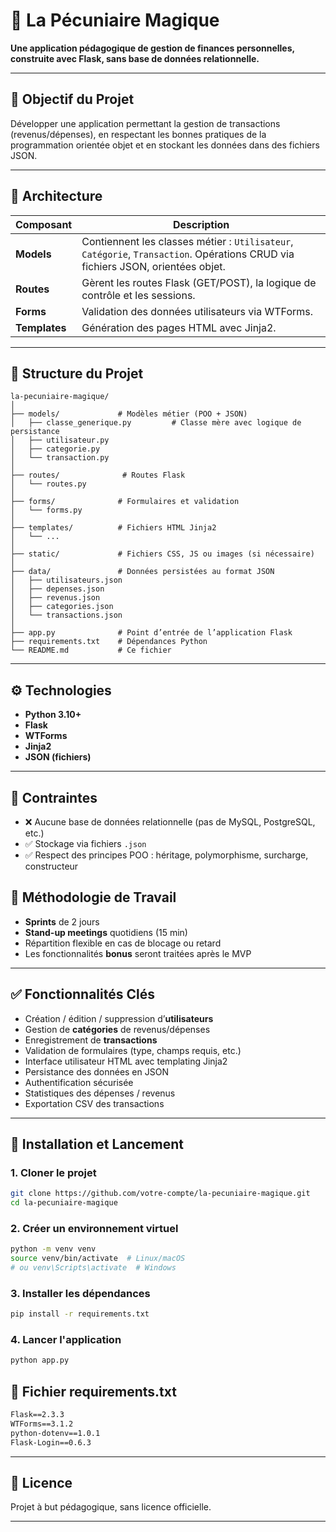 
# 💸 La Pécuniaire Magique

**Une application pédagogique de gestion de finances personnelles, construite avec Flask, sans base de données relationnelle.**

---

## 📌 Objectif du Projet

Développer une application permettant la gestion de transactions (revenus/dépenses), en respectant les bonnes pratiques de la programmation orientée objet et en stockant les données dans des fichiers JSON.

---

## 🧱 Architecture

| Composant      | Description                                                                 |
|----------------|-----------------------------------------------------------------------------|
| **Models**     | Contiennent les classes métier : `Utilisateur`, `Catégorie`, `Transaction`. Opérations CRUD via fichiers JSON, orientées objet. |
| **Routes**      | Gèrent les routes Flask (GET/POST), la logique de contrôle et les sessions. |
| **Forms**      | Validation des données utilisateurs via WTForms.                            |
| **Templates**  | Génération des pages HTML avec Jinja2.                                      |

---

## 📂 Structure du Projet

```
la-pecuniaire-magique/
│
├── models/             # Modèles métier (POO + JSON)
│   ├── classe_generique.py         # Classe mère avec logique de persistance
│   ├── utilisateur.py
│   ├── categorie.py
│   └── transaction.py
│
├── routes/              # Routes Flask
│   └── routes.py
│
├── forms/              # Formulaires et validation
│   └── forms.py
│
├── templates/          # Fichiers HTML Jinja2
│   └── ...
│
├── static/             # Fichiers CSS, JS ou images (si nécessaire)
│
├── data/               # Données persistées au format JSON
│   ├── utilisateurs.json
│   ├── depenses.json
│   ├── revenus.json
│   ├── categories.json
│   └── transactions.json
│
├── app.py              # Point d’entrée de l’application Flask
├── requirements.txt    # Dépendances Python
└── README.md           # Ce fichier
```

---

## ⚙️ Technologies

- **Python 3.10+**
- **Flask**
- **WTForms**
- **Jinja2**
- **JSON (fichiers)**

---

## 📌 Contraintes

- ❌ Aucune base de données relationnelle (pas de MySQL, PostgreSQL, etc.)
- ✅ Stockage via fichiers `.json`
- ✅ Respect des principes POO : héritage, polymorphisme, surcharge, constructeur
  



## 📅 Méthodologie de Travail

- **Sprints** de 2 jours
- **Stand-up meetings** quotidiens (15 min)
- Répartition flexible en cas de blocage ou retard
- Les fonctionnalités **bonus** seront traitées après le MVP

---

## ✅ Fonctionnalités Clés

-  Création / édition / suppression d’**utilisateurs**
-  Gestion de **catégories** de revenus/dépenses
-  Enregistrement de **transactions**
-  Validation de formulaires (type, champs requis, etc.)
-  Interface utilisateur HTML avec templating Jinja2
-  Persistance des données en JSON
-  Authentification sécurisée
-  Statistiques des dépenses / revenus
-  Exportation CSV des transactions
---

## 🚀 Installation et Lancement

### 1. Cloner le projet
```bash
git clone https://github.com/votre-compte/la-pecuniaire-magique.git
cd la-pecuniaire-magique
```

### 2. Créer un environnement virtuel
```bash
python -m venv venv
source venv/bin/activate  # Linux/macOS
# ou venv\Scripts\activate  # Windows
```

### 3. Installer les dépendances
```bash
pip install -r requirements.txt
```

### 4. Lancer l'application
```bash
python app.py
```



## 📁 Fichier requirements.txt

```txt
Flask==2.3.3
WTForms==3.1.2
python-dotenv==1.0.1
Flask-Login==0.6.3
```

---


## 📄 Licence

Projet à but pédagogique, sans licence officielle.

---
